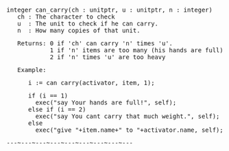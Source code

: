 <div class="mw-parser-output"><p><br />
<span id="bfcancarry"></span>
</p>
<pre>integer can_carry(ch&#160;: unitptr, u&#160;: unitptr, n&#160;: integer)
   ch&#160;: The character to check
   u  : The unit to check if he can carry.
   n  : How many copies of that unit.
</pre>
<pre>   Returns: 0 if 'ch' can carry 'n' times 'u'.
            1 if 'n' items are too many (his hands are full)
            2 if 'n' times 'u' are too heavy
</pre>
<pre>   Example:
</pre>
<pre>      i&#160;:= can_carry(activator, item, 1);
</pre>
<pre>      if (i == 1)
        exec("say Your hands are full!", self);
      else if (i == 2)
        exec("say You cant carry that much weight.", self);
      else
        exec("give "+item.name+" to "+activator.name, self);
</pre>
<pre>---~---~---~---~---~---~---~---~---
</pre></div>
